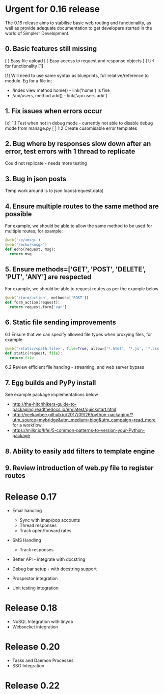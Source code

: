 Urgent for 0.16 release
=======================

The 0.16 release aims to stabilise basic web routing and functionality, as well
as provide adequate documentation to get developers started in the world of
Simplerr Development.

## 0. Basic features still missing

[ ] Easy file upload
[ ] Easy access to request and response objects
[ ] Url for functionality  [1]


[1] Will need to use same syntax as blueprints, full relative/reference to module. Eg for a file in;

- /index view method home() - link('home') is fine
- /api/users, method add() - link('api.users.add')


## 1. Fix issues when errors occur

[x] 1.1 Test when not in debug mode - currently not able to disable debug mode from manage.py
[ ] 1.2 Create cusomisable error templates

## 2. Bug where by responses slow down after an error, test errors with 1 thread to replicate

Could not replicate - needs more testing

## 3. Bug in json posts

Temp work around is to json.loads(request.data)

## 4. Ensure multiple routes to the same method are possible

For example, we should be able to allow the same method to be used for multiple
routes, for example:

```python
@web('/e/<msg>')
@web('/echo/<msg>')
def echo(request, msg):
  return msg
```

## 5. Ensure methods=['GET', 'POST', 'DELETE', 'PUT', 'ANY'] are respected


For example, we should be able to request routes as per the example below.

```python
@web('/form/action', methods=['POST'])
def form_action(request):
  return request.form['var']
```

## 6. Static file sending improvements

6.1 Ensure that we can specify allowed file types when proxying files, for example:

```python
@web('/static/<path:file>', file=True, allow=['*.html', '*.js', '*.css'])
def static(request, file):
  return file
```

6.2 Review efficient file handing - streaming, and web server bypass

## 7. Egg builds and PyPy install

See example package implementations below
 - http://the-hitchhikers-guide-to-packaging.readthedocs.io/en/latest/quickstart.html
 - http://veekaybee.github.io/2017/09/26/python-packaging/?utm_source=mybridge&utm_medium=blog&utm_campaign=read_more for a workflow.
 - https://milkr.io/kfei/5-common-patterns-to-version-your-Python-package

## 8. Ability to easily add filters to template engine

## 9. Review introduction of __web__.py file to register routes

Release 0.17
============

- Email handling
  - Sync with imap/pop accounts
  - Thread responses
  - Track open/forward rates

- SMS Handling
  - Track responses

- Better API - integrate with docstring
- Debug bar setup - with docstring support
- Prospector integration
- Unit testing integration

Release 0.18
============

- NoSQL Integration with tinydb
- Websocket integration

Release 0.20
============

- Tasks and Daemon Processes
- SSO Integration

Release 0.22
============


